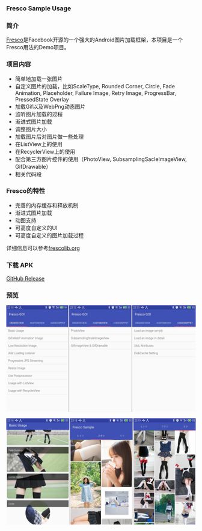 ### Fresco Sample Usage

### 简介
[Fresco](https://github.com/facebook/fresco)是Facebook开源的一个强大的Android图片加载框架，本项目是一个Fresco用法的Demo项目。

### 项目内容
- 简单地加载一张图片
- 自定义图片的加载，比如ScaleType, Rounded Corner, Circle, Fade Animation, Placeholder, Failure Image, Retry Image, ProgressBar, PressedState Overlay
- 加载Gif以及WebPng动态图片
- 监听图片加载的过程
- 渐进式图片加载
- 调整图片大小
- 加载图片后对图片做一些处理
- 在ListView上的使用
- 在RecyclerView上的使用
- 配合第三方图片控件的使用（PhotoView, SubsamplingSacleImageView, GifDrawable）
- 相关代码段

### Fresco的特性
- 完善的内存缓存和释放机制
- 渐进式图片加载
- 动图支持
- 可高度自定义的UI
- 可高度自定义的图片加载过程

详细信息可以参考[frescolib.org](http://frescolib.org/)

### 下载 APK
[GitHub Release](https://github.com/kaedea/Fresco-Sample-Usage/releases)

### 预览
![01](fresco-sample-01.jpg)

![02](fresco-sample-02.jpg)



